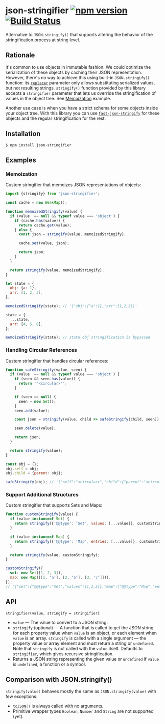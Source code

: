 # json-stringifier [![npm version][npm-image]][npm-url] [![Build Status][travis-image]][travis-url]

Alternative to `JSON.stringify()` that supports altering the behavior of the
stringification process at string level.

## Rationale

It's common to use objects in immutable fashion. We could optimize the
serialization of these objects by caching their JSON representation. However,
there's no way to achieve this using built-in `JSON.stringify()` function: its
[`replacer`](https://developer.mozilla.org/en-US/docs/Web/JavaScript/Reference/Global_Objects/JSON/stringify#The_replacer_parameter)
parameter only allows substituting serialized values, but not resulting strings.
`stringify()` function provided by this library accepts a `stringifier`
parameter that lets us override the stringification of values in the object
tree. See [Memoization](#Memoization) example.

Another use case is when you have a strict schema for some objects inside your
object tree. With this library you can use
[`fast-json-stringify`](https://github.com/fastify/fast-json-stringify) for
these objects and the regular stringification for the rest.

## Installation

    $ npm install json-stringifier

## Examples

### Memoization

Custom stringifier that memoizes JSON representations of objects:

```js
import {stringify} from 'json-stringifier';

const cache = new WeakMap();

function memoizedStringify(value) {
  if (value !== null && typeof value === 'object') {
    if (cache.has(value)) {
      return cache.get(value);
    } else {
      const json = stringify(value, memoizedStringify);

      cache.set(value, json);

      return json;
    }
  }

  return stringify(value, memoizedStringify);
}

let state = {
  obj: {a: 1},
  arr: [1, 2, 3],
};

memoizedStringify(state); // '{"obj":{"a":1},"arr":[1,2,3]}'

state = {
  ...state,
  arr: [4, 5, 6],
};

memoizedStringify(state); // state.obj stringification is bypassed
```

### Handling Circular References

Custom stringifier that handles circular references:

```js
function safeStringify(value, seen) {
  if (value !== null && typeof value === 'object') {
    if (seen && seen.has(value)) {
      return '"<circular>"';
    }

    if (seen == null) {
      seen = new Set();
    }
    seen.add(value);

    const json = stringify(value, child => safeStringify(child, seen));

    seen.delete(value);

    return json;
  }

  return stringify(value);
}

const obj = {};
obj.self = obj;
obj.child = {parent: obj};

safeStringify(obj); // '{"self":"<circular>","child":{"parent":"<circular>"}}'
```

### Support Additional Structures

Custom stringifier that supports Sets and Maps:

```js
function customStringify(value) {
  if (value instanceof Set) {
    return stringify({'@@type': 'Set', values: [...value]}, customStringify);
  }

  if (value instanceof Map) {
    return stringify({'@@type': 'Map', entries: [...value]}, customStringify);
  }

  return stringify(value, customStringify);
}

customStringify({
  set: new Set([1, 2, 3]),
  map: new Map([[1, 'a'], [2, 'b'], [3, 'c']])),
});
// '{"set":{"@@type":"Set","values":[1,2,3]},"map":{"@@type":"Map","entries":[[1,"a"],[2,"b"],[3,"c"]]}}'
```

## API

`stringifier(value, stringify = stringifier)`

- `value` — The value to convert to a JSON string.
- `stringify` (optional) — A function that is called to get the JSON string for
  each property value when `value` is an object, or each element when `value` is
  an array. `stringify` is called with a single argument — the property value or
  array element and must return a string or `undefined`. Note that `stringify`
  is not called with the `value` itself. Defaults to `stringifier`, which gives
  recursive stringification.
- Returns a JSON string representing the given value or `undefined` if `value`
  is `undefined`, a function or a symbol.

## Comparison with JSON.stringify()

`stringify(value)` behaves mostly the same as `JSON.stringify(value)` with few
exceptions:

- [`toJSON()`](<https://developer.mozilla.org/en-US/docs/Web/JavaScript/Reference/Global_Objects/JSON/stringify#toJSON()_behavior>)
  is always called with no arguments.
- Primitive wrapper types `Boolean`, `Number` and `String` are not supported
  (yet).

[npm-image]: https://badge.fury.io/js/json-stringifier.svg
[npm-url]: https://badge.fury.io/js/json-stringifier
[travis-image]: https://travis-ci.org/aikoven/json-stringifier.svg?branch=master
[travis-url]: https://travis-ci.org/aikoven/json-stringifier
